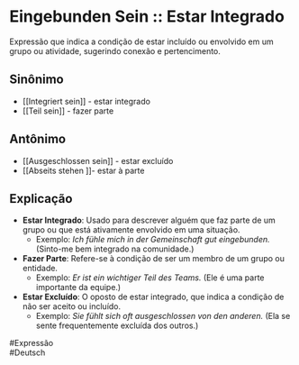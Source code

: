 # Eingebunden Sein :: Estar Integrado
Expressão que indica a condição de estar incluído ou envolvido em um grupo ou atividade, sugerindo conexão e pertencimento.

## Sinônimo
- [[Integriert sein]] - estar integrado  
- [[Teil sein]] - fazer parte  

## Antônimo
- [[Ausgeschlossen sein]] - estar excluído  
- [[Abseits stehen ]]- estar à parte  

## Explicação
- **Estar Integrado**: Usado para descrever alguém que faz parte de um grupo ou que está ativamente envolvido em uma situação.
  - Exemplo: *Ich fühle mich in der Gemeinschaft gut eingebunden.* (Sinto-me bem integrado na comunidade.)
- **Fazer Parte**: Refere-se à condição de ser um membro de um grupo ou entidade.
  - Exemplo: *Er ist ein wichtiger Teil des Teams.* (Ele é uma parte importante da equipe.)
- **Estar Excluído**: O oposto de estar integrado, que indica a condição de não ser aceito ou incluído.
  - Exemplo: *Sie fühlt sich oft ausgeschlossen von den anderen.* (Ela se sente frequentemente excluída dos outros.)

#Expressão  
#Deutsch